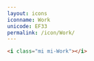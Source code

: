 ```yaml
---
layout: icons
iconname: Work
unicode: EF33
permalink: /icon/Work/
---
```


``` html
<i class="mi mi-Work"></i>
```

